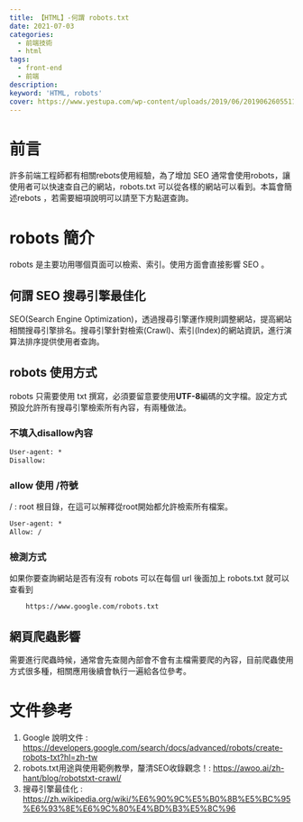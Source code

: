 ```yaml
---
title: 【HTML】-何謂 robots.txt 
date: 2021-07-03
categories: 
  - 前端技術
  - html
tags: 
  - front-end
  - 前端
description:
keyword: 'HTML, robots'
cover: https://www.yestupa.com/wp-content/uploads/2019/06/2019062605511781.png
---
```

# 前言
許多前端工程師都有相關rebots使用經驗，為了增加 SEO 通常會使用robots，讓使用者可以快速查自己的網站，robots.txt 可以從各樣的網站可以看到。本篇會簡述rebots ，若需要細項說明可以請至下方點選查詢。


# robots 簡介
robots 是主要功用哪個頁面可以檢索、索引。使用方面會直接影響 SEO 。

## 何謂 SEO 搜尋引擎最佳化
SEO(Search Engine Optimization)，透過搜尋引擎運作規則調整網站，提高網站相關搜尋引擎排名。搜尋引擎針對檢索(Crawl)、索引(Index)的網站資訊，進行演算法排序提供使用者查詢。

## robots 使用方式
robots 只需要使用 txt 撰寫，必須要留意要使用**UTF-8**編碼的文字檔。設定方式預設允許所有搜尋引擎檢索所有內容，有兩種做法。

### 不填入disallow內容
```txt
User-agent: *
Disallow:
```
### allow 使用 /符號
/ : root 根目錄，在這可以解釋從root開始都允許檢索所有檔案。
```txt
User-agent: *
Allow: /
```

### 檢測方式
如果你要查詢網站是否有沒有 robots 可以在每個 url 後面加上 robots.txt 就可以查看到
``` url
    https://www.google.com/robots.txt
```


## 網頁爬蟲影響
需要進行爬蟲時候，通常會先查閱內部會不會有主檔需要爬的內容，目前爬蟲使用方式很多種，相關應用後續會執行一遍給各位參考。


# 文件參考
1. Google 說明文件 : https://developers.google.com/search/docs/advanced/robots/create-robots-txt?hl=zh-tw
2. robots.txt用途與使用範例教學，釐清SEO收錄觀念！: https://awoo.ai/zh-hant/blog/robotstxt-crawl/
3. 搜尋引擎最佳化 : https://zh.wikipedia.org/wiki/%E6%90%9C%E5%B0%8B%E5%BC%95%E6%93%8E%E6%9C%80%E4%BD%B3%E5%8C%96
